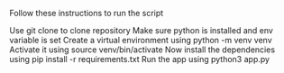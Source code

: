 Follow these instructions to run the script

Use git clone <url> to clone repository
Make sure python is installed and env variable is set
Create a virtual environment using python -m venv venv
Activate it using source venv/bin/activate
Now install the dependencies using pip install -r requirements.txt
Run the app using python3 app.py
